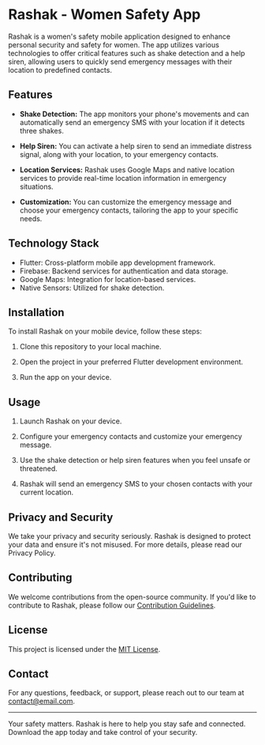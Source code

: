 # Rashak - Women Safety App

Rashak is a women's safety mobile application designed to enhance personal security and safety for women. The app utilizes various technologies to offer critical features such as shake detection and a help siren, allowing users to quickly send emergency messages with their location to predefined contacts.

## Features

- **Shake Detection:** The app monitors your phone's movements and can automatically send an emergency SMS with your location if it detects three shakes.

- **Help Siren:** You can activate a help siren to send an immediate distress signal, along with your location, to your emergency contacts.

- **Location Services:** Rashak uses Google Maps and native location services to provide real-time location information in emergency situations.

- **Customization:** You can customize the emergency message and choose your emergency contacts, tailoring the app to your specific needs.

## Technology Stack

- Flutter: Cross-platform mobile app development framework.
- Firebase: Backend services for authentication and data storage.
- Google Maps: Integration for location-based services.
- Native Sensors: Utilized for shake detection.

## Installation

To install Rashak on your mobile device, follow these steps:

1. Clone this repository to your local machine.

2. Open the project in your preferred Flutter development environment.

3. Run the app on your device.

## Usage

1. Launch Rashak on your device.

2. Configure your emergency contacts and customize your emergency message.

3. Use the shake detection or help siren features when you feel unsafe or threatened.

4. Rashak will send an emergency SMS to your chosen contacts with your current location.

## Privacy and Security

We take your privacy and security seriously. Rashak is designed to protect your data and ensure it's not misused. For more details, please read our Privacy Policy.

## Contributing

We welcome contributions from the open-source community. If you'd like to contribute to Rashak, please follow our [Contribution Guidelines](CONTRIBUTING.md).

## License

This project is licensed under the [MIT License](LICENSE.md).

## Contact

For any questions, feedback, or support, please reach out to our team at [contact@email.com](mailto:contact@email.com).

---

Your safety matters. Rashak is here to help you stay safe and connected. Download the app today and take control of your security.

